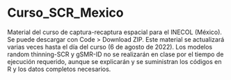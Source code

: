 # Curso_SCR_Mexico
Material del curso de captura-recaptura espacial para el INECOL (México). Se puede descargar con Code > Download ZIP. Este material se actualizará varias veces hasta el día del curso (6 de agosto de 2022). Los modelos random thinning-SCR y gSMR-ID no se realizarán en clase por el tiempo de ejecución requerido, aunque se explicarán y se suministran los códigos en R y los datos completos necesarios.
